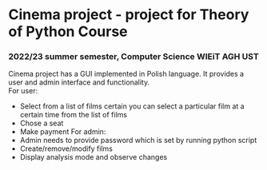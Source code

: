 # Cinema project - project for Theory of Python Course
### 2022/23 summer semester, Computer Science WIEiT AGH UST

Cinema project has a GUI implemented in Polish language.
It provides a user and admin interface and functionality.  
For user:
  - Select from a list of films certain you can select a particular film at a certain time from the list of films  
  - Chose a seat  
  - Make payment
For admin:
  - Admin needs to provide password which is set by running python script
  - Create/remove/modify films
  - Display analysis mode and observe changes

